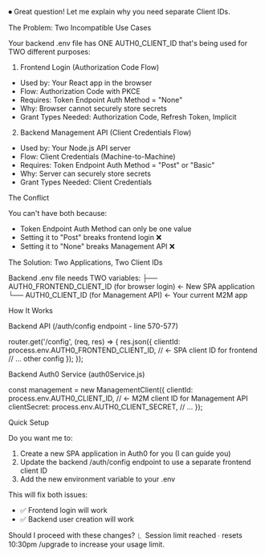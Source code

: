 ⏺ Great question! Let me explain why you need separate Client IDs.

  The Problem: Two Incompatible Use Cases

  Your backend .env file has ONE AUTH0_CLIENT_ID that's being used for TWO different purposes:

  1. Frontend Login (Authorization Code Flow)

  - Used by: Your React app in the browser
  - Flow: Authorization Code with PKCE
  - Requires: Token Endpoint Auth Method = "None"
  - Why: Browser cannot securely store secrets
  - Grant Types Needed: Authorization Code, Refresh Token, Implicit

  2. Backend Management API (Client Credentials Flow)

  - Used by: Your Node.js API server
  - Flow: Client Credentials (Machine-to-Machine)
  - Requires: Token Endpoint Auth Method = "Post" or "Basic"
  - Why: Server can securely store secrets
  - Grant Types Needed: Client Credentials

  The Conflict

  You can't have both because:
  - Token Endpoint Auth Method can only be one value
  - Setting it to "Post" breaks frontend login ❌
  - Setting it to "None" breaks Management API ❌

  The Solution: Two Applications, Two Client IDs

  Backend .env file needs TWO variables:
  ├── AUTH0_FRONTEND_CLIENT_ID (for browser login)    ← New SPA application
  └── AUTH0_CLIENT_ID (for Management API)            ← Your current M2M app

  How It Works

  Backend API (/auth/config endpoint - line 570-577)

  router.get('/config', (req, res) => {
    res.json({
      clientId: process.env.AUTH0_FRONTEND_CLIENT_ID,  // ← SPA client ID for frontend
      // ... other config
    });
  });

  Backend Auth0 Service (auth0Service.js)

  const management = new ManagementClient({
    clientId: process.env.AUTH0_CLIENT_ID,  // ← M2M client ID for Management API
    clientSecret: process.env.AUTH0_CLIENT_SECRET,
    // ...
  });

  Quick Setup

  Do you want me to:
  1. Create a new SPA application in Auth0 for you (I can guide you)
  2. Update the backend /auth/config endpoint to use a separate frontend client ID
  3. Add the new environment variable to your .env

  This will fix both issues:
  - ✅ Frontend login will work
  - ✅ Backend user creation will work

  Should I proceed with these changes?
  ⎿  Session limit reached ∙ resets 10:30pm
     /upgrade to increase your usage limit.
